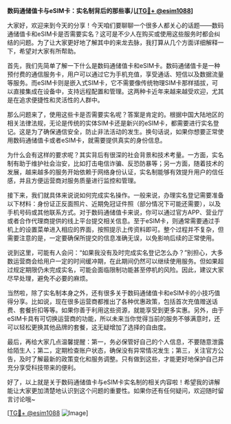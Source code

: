 **数码通储值卡与eSIM卡：实名制背后的那些事儿[[TG💪+ @esim1088](https://t.me/s/esim1088)]**

大家好，欢迎来到今天的分享！今天咱们要聊聊一个很多人都关心的话题——数码通储值卡和eSIM卡是否需要实名？这可是不少人在购买或使用这些服务时都会纠结的问题。为了让大家更好地了解其中的来龙去脉，我打算从几个方面详细解释一下，希望对大家有所帮助。

首先，我们先简单了解一下什么是数码通储值卡和eSIM卡。数码通储值卡是一种预付费的通信服务卡，用户可以通过它为手机充值，享受通话、短信以及数据流量等服务。而eSIM卡则是嵌入式SIM卡，它不需要像传统物理SIM卡那样插拔，可以直接集成在设备中，支持远程配置和管理。这两种卡近年来越来越受欢迎，尤其是在追求便捷性和灵活性的人群中。

那么问题来了，使用这些卡是否需要实名呢？答案是肯定的。根据中国大陆地区的相关法律法规，无论是传统的实体SIM卡还是新兴的eSIM卡，都需要进行实名登记。这是为了确保通信安全，防止非法活动的发生。换句话说，如果你想要正常使用数码通储值卡或者eSIM卡，就需要提供真实的身份信息。

为什么会有这样的要求呢？其实背后有很深的社会背景和技术考量。一方面，实名制有助于维护社会治安，比如打击电信诈骗、反恐防暴等；另一方面，随着技术的发展，越来越多的服务开始依赖于网络身份认证，实名制能够有效提升用户的信任感，并且方便运营商对服务质量进行监控和管理。

接下来，我们就具体来说说如何完成实名操作。一般来说，办理实名登记需要准备以下材料：身份证正反面照片、近期免冠证件照（部分情况下可能还需要），以及手机号码或其他联系方式。对于数码通储值卡来说，你可以通过官方APP、营业厅或者合作代理商提供的线上平台提交相关信息。至于eSIM卡，则通常需要通过手机上的设置菜单进入相应的界面，按照提示上传资料即可。整个过程并不复杂，但需要注意的是，一定要确保所提交的信息准确无误，以免影响后续的正常使用。

说到这里，可能有人会问：“如果我没有及时完成实名登记怎么办？”别担心，大多数运营商会给用户一定的时间缓冲期，在此期间仍然可以继续使用服务。但如果超过规定期限仍未完成实名，可能会面临限制功能甚至停机的风险。因此，建议大家尽早处理，避免不必要的麻烦。

当然啦，除了实名制本身之外，还有很多关于数码通储值卡和eSIM卡的小技巧值得分享。比如说，现在很多运营商都推出了各种优惠政策，包括首次充值赠送话费、套餐折扣等等。如果你善于利用这些资源，就能享受到更多实惠。另外，由于eSIM卡具有可切换运营商的功能，所以未来当你觉得当前的服务不够满意时，还可以轻松更换其他品牌的套餐，这无疑增加了选择的自由度。

最后，再给大家几点温馨提醒：第一，务必保管好自己的个人信息，不要随意泄露给陌生人；第二，定期检查账户状态，确保没有异常情况发生；第三，关注官方公告，及时了解最新的政策变化和服务调整。只有做到这些，才能更好地保护自己并充分享受科技带来的便利。

好了，以上就是关于数码通储值卡与eSIM卡实名制的相关内容啦！希望我的讲解能让大家更加清楚地认识到这个问题的重要性。如果你还有任何疑问，欢迎随时留言讨论哦~ 

[[TG💪+ @esim1088](https://t.me/s/esim1088) ![Image](https://i.postimg.cc/4NQfJmqS/Snipaste-2025-05-13-00-14-12.png)]